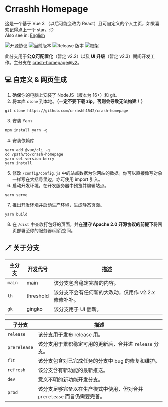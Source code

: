 # Crrashh Homepage
这是一个基于 Vue 3 （以后可能会改为 React）且可自定义的个人主页，如果喜欢记得点上一个 star。:D  
Also see in: [English](./README.md)  

![开源协议](https://img.shields.io/github/license/crrashh1542/crash-homepage)
![当前版本](https://img.shields.io/github/package-json/v/crrashh1542/crash-homepage)
![Release 版本](https://img.shields.io/github/v/release/crrashh1542/crash-homepage?include_prereleases)
![框架](https://img.shields.io/badge/framework-Vue%203-3fb984)

此分支用于**公众可配置化**（暂定 v2.2）以及 **UI 升级**（暂定 v2.3）期间开发工作。主分支在 [crash-homepage@v2](https://github.com/crrashh1542/crash-homepage/tree/v2)。  
  
## 💻 自定义 & 网页生成
1. 确保你的电脑上安装了 NodeJS（版本为 16+）和 git。
2. 将本库 `clone` 到本地。**（一定不要下载 zip，否则会导致无法构建！）**
```shell
git clone https://github.com/crrashh1542/crash-homepage
```
3. 安装 Yarn
```shell
npm install yarn -g
```
4. 安装依赖库
```shell
yarn add @vue/cli -g
cd /path/to/crash-homepage
yarn set version berry
yarn install
```
5. 修改 `/config/config.js` 中的站点数据为你网站的数据。你可以直接像写对象一样写在大括号里边，亦可使用 import 引入。
6. 启动开发环境，在开发服务器中预览并编辑站点。
```shell
yarn serve
```
7. 推出开发环境并启动生产环境，生成静态页面。
```shell
yarn build
```
8. 在 `/dist` 中查收打包好的页面，并在**遵守 Apache 2.0 开源协议的前提下**将网页部署至你的服务器/网页空间。

## 🪄 关于分支
| 主分支  | 开发代号  | 描述            |
|--------|-----------|-----------------|
| `main` | main      | 该分支包含稳定完备的内容。 |
| `th`   | threshold | 该分支不会有任何新的大改动，仅用作 v2.2.x 修修补补。 |
| `gk`   | gingko    | 该分支用于 UI 翻新。 |

| 子分支        | 描述            |
|--------------|-----------------|
| `release`    | 该分支用于发布 release 用。 |
| `prerelease` | 该分支用于累积稳定可用的更新后，合并进 `release` 分支。 |
| `flt`        | 该分支包含对已完成任务的分支中 bug 的修复和维护。 |
| `refresh`    | 该分支含有新功能的最新推送。 |
| `dev`        | 意义不明的新功能开发分支。 |
| `prod`       | 该分支足够完备以在生产模式中使用，但对合并 `prerelease` 而言仍需要完善。 |